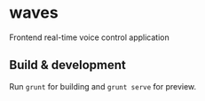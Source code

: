 # waves
Frontend real-time voice control application

## Build & development

Run `grunt` for building and `grunt serve` for preview.